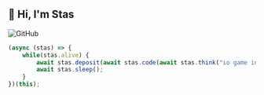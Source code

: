 ## 🌊 Hi, I'm Stas

![GitHub](https://img.shields.io/github/license/stasadance/stasadance)

```js
(async (stas) => {
    while(stas.alive) {
        await stas.deposit(await stas.code(await stas.think("io game ideas")));
        await stas.sleep();
    }
})(this);
```
